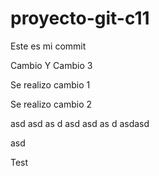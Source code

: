 # proyecto-git-c11
Este es mi commit

Cambio Y
Cambio 3


Se realizo cambio 1


Se realizo  cambio 2


asd
asd
as
d
asd
asd
as
d
asdasd

asd

Test
